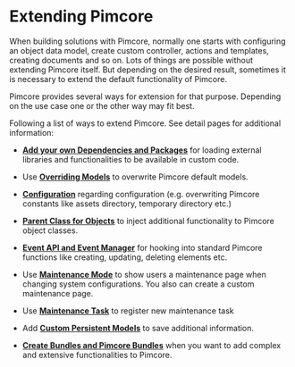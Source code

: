 # Extending Pimcore

When building solutions with Pimcore, normally one starts with configuring an object data model, 
create custom controller, actions and templates, creating documents and so on. Lots of things 
are possible without extending Pimcore itself. 
But depending on the desired result, sometimes it is necessary to extend the default functionality
of Pimcore. 

Pimcore provides several ways for extension for that purpose. Depending on the use case one or the other
way may fit best. 

Following a list of ways to extend Pimcore. See detail pages for additional information: 

* [**Add your own Dependencies and Packages**](./01_Add_Your_Own_Dependencies_and_Packages.md) for loading external libraries and functionalities 
 to be available in custom code. 
 
* Use [**Overriding Models**](./03_Overriding_Models.md) to overwrite Pimcore default models. 

* [**Configuration**](../01_Getting_Started/04_Configuration.md) regarding configuration (e.g. overwriting Pimcore constants
 like assets directory, temporary directory etc.) 
 
* [**Parent Class for Objects**](./07_Parent_Class_for_Objects.md) to inject additional functionality
 to Pimcore object classes. 
 
* [**Event API and Event Manager**](../20_Extending_Pimcore/11_Event_API_and_Event_Manager.md) for hooking into standard
 Pimcore functions like creating, updating, deleting elements etc. 
 
* Use [**Maintenance Mode**](./15_Maintenance_Mode.md) to show users a maintenance page when 
 changing system configurations. You also can create a custom maintenance page. 
 
* Use [**Maintenance Task**](./16_Maintenance_Tasks.md) to register new maintenance task 
 
* Add [**Custom Persistent Models**](./17_Custom_Persistent_Models.md) to save additional information. 

* [**Create Bundles and Pimcore Bundles**](13_Bundle_Developers_Guide/README.md) when you want to add complex and extensive functionalities to Pimcore.
